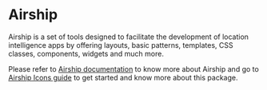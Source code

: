 # Airship
Airship is a set of tools designed to facilitate the development of location intelligence apps by offering layouts, basic patterns, templates, CSS classes, components, widgets and much more.

Please refer to [Airship documentation](https://carto.com/developers/airship/) to know more about Airship and go to [Airship Icons guide](https://carto.com/developers/airship/guides/icons/) to get started and know more about this package.
